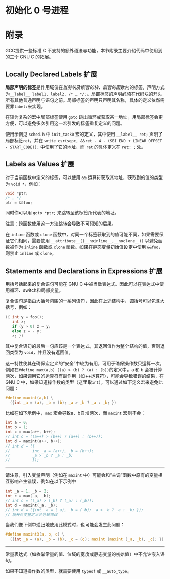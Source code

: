 # 初始化 0 号进程


# 附录

GCC提供一些标准 C 不支持的额外语法与功能，本节附录主要介绍代码中使用到的三个 GNU C 的拓展。

## Locally Declared Labels 扩展

**局部声明的标签**是作用域仅在*当前块及嵌套的块、嵌套的函数*内的标签，声明方式为`__label__ label1, label2, /* … */;`。局部标签的声明必须在代码块的开头所有其他普通声明与语句之前。局部标签的声明只声明其名称，具体的定义依然需要靠`label:`来实现。

在较为复杂的宏中局部标签使用 `goto` 跳出循环或获取某一地址，用局部标签会更方便，可以避免多次引用这一宏引发的标签重复定义的问题。

使用示例见 `sched.h` 中 `init_task0` 宏的定义，其中使用 `__label__ ret;` 声明了局部标签`ret`，并在 `write_csr(sepc, &&ret - 4 - (SBI_END + LINEAR_OFFSET - START_CODE));` 中使用了它的地址，而 `ret` 的具体定义在 `ret: ;` 处。

## Labels as Values 扩展

对于当前函数中定义的标签，可以使用 `&&` 运算符获取其地址，获取到的值的类型为 `void *`，例如：

```c
void *ptr;
/* … */
ptr = &&foo;
```

同时你可以用 `goto *ptr;` 来跳转至该标签所代表的地址。

注意：跨函数使用这一方法跳转会导致不可预知的后果。

在 `inline` 函数或 `clone` 函数中，对同一个标签获取到的值可能不同，如果需要保证它们相同，需要使用 `__attribute__((__noinline__,__noclone__))` 以避免函数被作为 `inline` 函数或 `clone` 函数。如果在静态变量初始值设定中使用 `&&foo`，则禁止 `inline` 或 `clone`。

## Statements and Declarations in Expressions 扩展

用括号括起来的复合语句可能在 GNU C 中被当做表达式。因此可以在表达式中使用循环、switch和局部变量。

复合语句是指由大括号包围的一系列语句，因此在上述结构中，圆括号可以包含大括号，例如：

```c
({ int y = foo();
   int z;
   if (y > 0) z = y;
   else z = - y;
   z; })
```

其中复合语句的最后一句应该是一个表达式，其返回值作为整个结构的值，否则返回类型为 `void`，并且没有返回值。

这一特性使其在确保宏定义的“安全”中较为有用，可用于确保操作数只运算一次。例如在`#define max(a,b) ((a) > (b) ? (a) : (b))`的定义中，a 和 b 会被计算两次，如果调用它的运算符有副作用（如++运算符），可能会导致错误的结果，在 GNU C 中，如果知道操作数的类型（这里取`int`），可以通过如下定义宏来避免此问题：

```c
#define maxint(a,b) \
  ({int _a = (a), _b = (b); _a > _b ? _a : _b; })
```

比如在如下示例中，`max` 宏会导致a、b自增两次，而 `maxint` 宏则不会：

```c
int a = 0;
int b = 1;
int c = max(a++, b++);
// int c = ((a++) > (b++) ? (a++) : (b++));
int d = maxint(a++, b++);
// int d = ({
//          int _a = (a++), _b = (b++);
//          _a > _b ? _a : _b;
//          });
```

---

请注意，引入变量声明（例如在 `maxint` 中）可能会和“主调”函数中原有的变量相互影响产生错误，例如在以下示例中

```c
int _a = 1, _b = 2;
int c = max(_a, _b);
// int c = ((_a) > (_b) ? (_a) : (_b));
int d = maxint(_a, _b);
// int d = ({int _a = (_a), _b = (_b); _a > _b ? _a : _b; });
// 展开后变量定义会导致错误
```

当我们像下例中递归地使用此模式时，也可能会发生此问题：

```c
#define maxint3(a, b, c) \
  ({int _a = (a), _b = (b), _c = (c); maxint (maxint (_a, _b), _c); })
```

---

常量表达式（如枚举常量的值、位域的宽度或静态变量的初始值）中不允许嵌入语句。

如果不知道操作数的类型，就需要使用 `typeof` 或 `__auto_type`。
